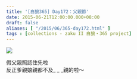 ```yaml
---
title: '[白狼365] Day172：父親節'
date: 2015-06-21T12:00:00.000+08:00
draft: false
aliases: [ "/2015/06/365-day172.html" ]
tags : [collections - zaku II 白狼・365 project]
---
```


[![](https://farm4.staticflickr.com/3912/18350019304_d679bcc034_z.jpg)](https://farm4.staticflickr.com/3912/18350019304_d679bcc034_z.jpg)

假父親照認住先啦  
反正爹親娘親都不及\_ \_ \_親的啦～